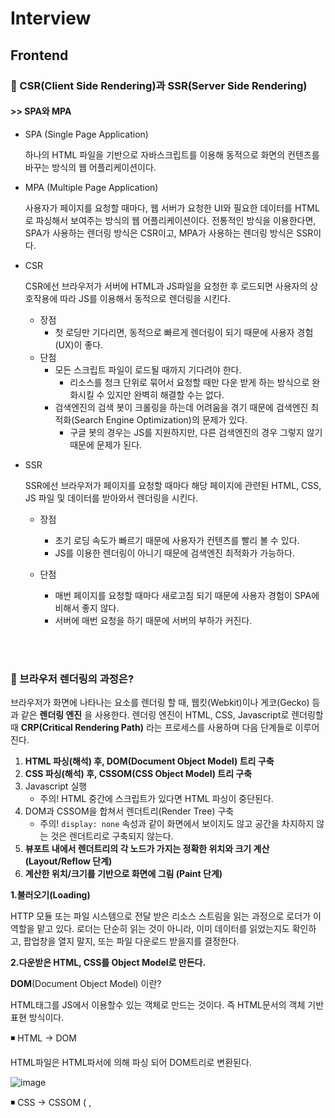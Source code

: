 # Interview 



## Frontend 

### 🐬 CSR(Client Side Rendering)과 SSR(Server Side Rendering)

#### >> SPA와 MPA 

 - SPA (Single Page Application)

   하나의 HTML 파일을 기반으로 자바스크립트를 이용해 동적으로 화면의 컨텐츠를 바꾸는 방식의 웹 어플리케이션이다. 

- MPA (Multiple Page Application)

  사용자가 페이지를 요청할 때마다, 웹 서버가 요청한 UI와 필요한 데이터를 HTML로 파싱해서 보여주는 방식의 웹 어플리케이션이다. 
  전통적인 방식을 이용한다면, SPA가 사용하는 렌더링 방식은 CSR이고, MPA가 사용하는 렌더링 방식은 SSR이다. 



- CSR 

  CSR에선 브라우저가 서버에 HTML과 JS파일을 요청한 후 로드되면 사용자의 상호작용에 따라 JS를 이용해서 동적으로 렌더링을 시킨다. 

  - 장점
    -  첫 로딩만 기다리면, 동적으로 빠르게 렌더링이 되기 때문에 사용자 경험(UX)이 좋다. 
  - 단점
    - 모든 스크립트 파일이 로드될 때까지 기다려야 한다. 
      - 리소스를 청크 단위로 묶어서 요청할 때만 다운 받게 하는 방식으로 완화시킬 수 있지만 완벽히 해결할 수는 없다. 
    - 검색엔진의 검색 봇이 크롤링을 하는데 어려움을 겪기 때문에 검색엔진 최적화(Search Engine Optimization)의 문제가 있다. 
      - 구글 봇의 경우는 JS를 지원하지만, 다른 검색엔진의 경우 그렇지 않기 때문에 문제가 된다. 

- SSR 

  SSR에선 브라우저가 페이지를 요청할 때마다 해당 페이지에 관련된 HTML, CSS, JS 파일 및 데이터를 받아와서 렌더링을 시킨다. 

  - 장점 
    - 초기 로딩 속도가 빠르기 때문에 사용자가 컨텐츠를 빨리 볼 수 있다. 
    - JS를 이용한 렌더링이 아니기 때문에 검색엔진 최적화가 가능하다. 

  - 단점 
    - 매번 페이지를 요청할 때마다 새로고침 되기 때문에 사용자 경험이 SPA에 비해서 좋지 않다. 
    - 서버에 매번 요청을 하기 때문에 서버의 부하가 커진다. 

<br>
<br>


### 🐬 브라우저 렌더링의 과정은? 

브라우저가 화면에 나타나는 요소를 렌더링 할 때, 웹킷(Webkit)이나 게코(Gecko) 등과 같은 **렌더링 엔진** 을 사용한다. 렌더링 엔진이 HTML, CSS, Javascript로 렌더링할 때 **CRP(Critical Rendering Path)** 라는 프로세스를 사용하며 다음 단계들로 이루어진다.

1. **HTML 파싱(해석) 후, DOM(Document Object Model) 트리 구축**
2. **CSS 파싱(해석) 후, CSSOM(CSS Object Model) 트리 구축**
3. Javascript 실행
   - 주의! HTML 중간에 스크립트가 있다면 HTML 파싱이 중단된다.
4. DOM과 CSSOM을 합쳐서 렌더트리(Render Tree) 구축
   - 주의! `display: none` 속성과 같이 화면에서 보이지도 않고 공간을 차지하지 않는 것은 렌더트리로 구축되지 않는다.
5. **뷰포트 내에서 렌더트리의 각 노드가 가지는 정확한 위치와 크기 계산 (Layout/Reflow 단계)**
6. **계산한 위치/크기를 기반으로 화면에 그림 (Paint 단계)**



**1.불러오기(Loading)**

HTTP 모듈 또는 파일 시스템으로 전달 받은 리소스 스트림을 읽는 과정으로 로더가 이 역할을 맡고 있다. 로더는 단순히 읽는 것이 아니라, 이미 데이터를 읽었는지도 확인하고, 팝업창을 열지 말지, 또는 파일 다운로드 받을지를 결정한다.

 

**2.다운받은 HTML, CSS를 Object Model로 만든다.**

**DOM**(Document Object Model) 이란?

HTML태그를 JS에서 이용할수 있는 객체로 만드는 것이다. 즉 HTML문서의 객체 기반 표현 방식이다.

◾ HTML -> DOM

HTML파일은 HTML파서에 의해 파싱 되어 DOM트리로 변환된다.

![image](https://user-images.githubusercontent.com/72599761/204128531-f1c06a29-3f6e-4435-87ce-af0020315032.png)


◾ CSS -> CSSOM (<link> ,<style> 를 통하여 생성)

CSS파일은 CSS파서에 의해 파싱 되어 CSSOM트리로 변환된다.

![image](https://user-images.githubusercontent.com/72599761/204128544-ecca39dc-1653-4d3b-a9a4-32d7d9651729.png)


**파싱(parse or parsing)?**

문서를 파싱한다는 것은 브라우저가 코드를 이해하고 사용할 수 있는 구조로 변환하는 것이다.

파싱 결과는 보통 문서 구조를 나타내는 노드 트리인데 파싱 트리 또는 문법 트리 라고 부른다.

 

**3. DOM과 CSSOM을 합친다.**

◾Render Tree

![image](https://user-images.githubusercontent.com/72599761/204128547-bda612db-e097-4415-8706-4e78ba796f79.png)


**4. Layout**

렌더트리가 만들어 졌으면 이것을 토대로 그려질 노드와 그의 스타일값 그리고 치수까지 계산한다.

- Viewport : 그래픽이 표시되는 브라우저 영역, 크기. 뷰포트는 모바일의 경우 디스플레이의 크기, pc의 경우 브라우저 창의 크기에 따라 달라진다.

 

**5. Paint**

이 정보들을 페인팅 단계로 전달해서 렌더트리의 각 노드를 화면상의 실제 픽셀로 변환한다.


<br>
<br>


### 🐬 BOM과 DOM 

- BOM(Browser Object Model)

  브라우저의 창이나 프레임을 프로그래밍적으로 제어할 수 있게 해주는 객체 모델이다. 이를 통해서 브라우저의 새 창을 열거나 다른 문서로 이동하는 등의 기능을 실행시킬 수 있다. 전역 객체 window가 있으며 하위 객체들로 location, navigator, document, screen, history가 포함되어 있다.  

![image](https://user-images.githubusercontent.com/72599761/204128559-73ab0c21-1967-4a16-93bd-99ae173993ba.png)




- DOM(Document Object Model)

  웹페이지를 프로그래밍적으로 제어할 수 있게 해주는 객체모델이다. 최상위 인터페이스로 node가 있으며 이는 아래와 같은 구조로 나타난다. 


<br>
<br>


### 🐬 타입스크립트란?

- 자바스크립트의 경우는 동적 타입 언어(dynamic type language)이기 때문에 런타임 속도는 빠르지만 타입 안정성이 보장되지 않음
- 타입스크립트는 자바스크립트의 이러한 단점을 보완하기 위해서 만들어 짐 -> 이러한 이유로 MS에서는 타입스크립트에 “JavaScript that scales(확장된 자바스크립트)”라는 슬로건을 만듬
- 타입스크립트는 정적 타입 언어(static type language)이기 때문에 컴파일 시 시간이 조금 걸리더라도 안정성을 보장한다는 점이 장점

<br>
<br>

### 🐬 SEO란?

- SEO(검색 엔진 최적화)는 웹사이트가 검색 결과에 더 잘 보이도록 최적화하는 과정
  - 검색 엔진은 웹을 크롤링 (en-US)하면서 페이지에서 페이지로 링크를 따라가고, 찾은 콘텐츠의 색인(검색 결과에 보이는 것)을 생성
  - 크롤러는 일정 규칙을 따르므로, SEO를 진행하며 해당 규칙을 밀접하게 따라가면 웹사이트가 검색 결과의 보다 높은 곳에 노출돼 (전자상거래와 광고라면) 수익으로 연결될 수도 있음

<br>
<br>

### 🐬 모듈(module)이란?

모듈이란 **여러 기능들에 관한 코드가 모여있는 하나의 파일** 로 다음과 같은 것들을 위해 사용한다.

- **유지보수성** : 기능들이 모듈화가 잘 되어있다면, 의존성을 그만큼 줄일 수 있기 때문에 어떤 기능을 개선한다거나 수정할 때 훨씬 편하게 할 수 있다.
- **네임스페이스화** : 자바스크립트에서 전역변수는 전역공간을 가지기 때문에 코드의 양이 많아질수록 겹치는 네임스페이스가 많아질 수 있다. 그러나 모듈로 분리하면 모듈만의 네임스페이스를 갖기 때문에 그 문제가 해결된다.
- **재사용성** : 똑같은 코드를 반복하지 않고 모듈로 분리시켜서 필요할 때마다 사용할 수 있다.

<br>
<br>

### 🐬 모듈 번들러란?

현대의 프론트엔드 개발은 모듈단위로 파일을 엮어서 개발하는 방식이다. 즉, 모듈은 서로 의존성을 띄고 있는데 이런 점에서 다음과 같은 문제들이 생긴다.

- 수많은 모듈들의 순서를 어떻게 처리할 것인가? (의존성 처리)
- 모듈이 많아질수록 HTTP 요청이 많아질텐데 이로 인한 오버헤드는 어떻게 해결할 것인가?
- ES6+ 스펙의 코드를 어떻게 처리할 것인가?

위 문제들을 해결하기 위해 등장한 것이 **모듈 번들러(Module Bundler)로 각각의 모듈 의존성을 해결하여 하나의 자바스크립트 파일로 만드는 도구** 이다. 이미지 압축, 최소화(Minification) 등의 여러가지 기능들도 제공하며 유명한 번들러로는 Webpack, Parcel, Rollup 등이 있다.



<br>
<br>

### 🐬 트랜스파일러란? 

트랜스파일링이란 특정 언어로 작성된 코드를 비슷한 다른 언어로 변환시키는 행위를 말하며 이를 해주는 것을 트랜스파일러라고 한다. 트랜스파일러가 필요한 이유는 모든 브라우저가 ES6+의 기능을 제공하지 않기 때문에 이를 ES5코드로 변환시키는 과정이 필요하다. 트랜스 파일러는 이 작업을 수행해준다. 



사실 ES6+의 기능 뿐만 아니라 리액트의 JSX를 자바스크립트 코드로 변환시킨다거나 타입스크립트를 자바스크립트로 변환시키는 등의 역할도 트랜스파일러의 기능 중 하나이다. ES6+나 JSX를 변환시키는 트랜스파일러로는 바벨(Babel)이 있으며, 타입스크립트를 변환시키는 도구로는 타입스크립트 트랜스파일러가 있다.  



보통 프론트엔드 프레임워크 및 라이브러리를 사용해서 개발할 때 모듈 번들러에 트랜스파일러를 추가해서 사용하는 방식을 사용한다. 



<br>
<br>

### 🐬 CI와 CD 

#### CI (Continuous Integration, 지속적 통합)

CI는 빌드와 테스트를 자동화해서 공유 저장소에 병합시키는 프로세스를 뜻한다. git과 같은 버전관리 시스템을 사용할 때 여러명의 개발자가 하나의 공유 저장소를 사용하는 경우가 많다. 이렇게 되면 새로운 코드의 변경 사항이 저장소에 통합되지 않을 경우 서로 충돌할 수 있다. 따라서 빌드/테스트 자동화부터 코드의 일관성(Consistency)을 제공하기 때문에 지속적으로 통합한다는 용어를 사용하는 것이다. 



#### CD (Continuous Delivery/Deploy, 지속적 전달/배포)

CD는 CI의 빌드/테스트를 통해서 정상적으로 수행됨을 확인하면 이는 배포를 수동으로 하느냐 자동으로 하느냐에 따라 2가지로 나뉜다.

- 지속적 전달

  : 프로덕션 배포를 위한 상태가 되고 배포 자체는 수동으로 실행한다.

  - 개발팀과 비즈니스팀간의 커뮤니케이션 부족 문제를 해결한다.

- 지속적 배포

  : 프로덕션까지 자동으로 배포한다.

  - 어플리케이션의 제공 속도를 증가시킨다.




## React

### 🐬 리액트란? 

리액트는 UI 자바스크립트 라이브러리로서 싱글 페이지 어플리케이션의 UI를 생성하는 데 집중한 라이브러리입니다. 리액트는 자바스크립트에 HTML을 포함하는 JSX 문법과 단방향 데이터 바인딩을 사용하고 있습니다. 그리고 가상돔이라는 개념을 사용하여 웹 애플리케이션의 퍼포먼스를 최적화한 라이브러리입니다. 

<br>
<br>

### 🐬 리액트의 특징 

#### 1. 가상돔 (웹 애플리케이션의 성능을 극대화 )

- 리액트는 리플로우와 리페인트가 자주 수행되는 문제를 해결하기 위해 화면에 표시되는 DOM과 동일한 DOM을 메모리상에 만들고 DOM 조작이 발생하면 메모리상에 생성한 가상 돔에 모든 연산을 수행한 후, 실제 DOM을 갱신하여 리플로우/리페인트의 연산을 최소화했습니다. 

#### 2. 단방향 데이터 바인딩 

- 단방향 데이터 바인딩은 단 하나의 watcher가 자바스크립트의 데이터 갱신을 감지하여 사용자의 UI 데이터를 갱신합니다. 사용자가 UI를 통해 자바스크립트의 데이터를 갱신할 때는, 이벤트를 통해 갱신하게 됩니다. 이처럼 단방향 데이터 바인딩은 하나의 Watcher를 사용하기 때문에 양방향 데이터 바인딩이 가지는 성능적인 이슈를 해결하고 더 확실하게 데이터를 추적할 수 있게 해줍니다. (양방향 데이터 바인딩은 하나의 데이터 동기화에 두 개의 Watcher가 사용되고, 데이터가 많아지게 되면 이 데이터의 동기화를 위한 수많은 Watcher가 생성되므로 반대로 성능 저하가 발생할 수 있다. )

#### 3. JSX 

- JSX는 자바스크립트와 HTML을 동시에 사용하며, HTML에 자바스크립트의 변수들을 바로 사용할 수 있는 일종의 템플릿 언어 (Template language)입니다. 



#### 4. 선언형 프로그래밍 

- 프로그래밍에는 명령형 프로그래밍과 선언형 프로그래밍으로 구별할 수 있습니다. 명령형 프로그래밍은 프로그래밍을 할 때 어떻게(How)에 집중하는 것을 말하며 선언형 프로그래밍은 무엇(What)에 집중하여 프로그래밍을 하는 것을 말합니다. 



#### 5. 컴포넌트 기반 

- 컴포넌트는 재사용을 할 수 있으며 이런 재사용을 통해 개발 생산성을 향상시킬 수 있습니다. 또한 이렇게 작고 고립된 컴포넌트는 테스트 하기 쉬워 코드를 유지보수하는 데도 크게 도움이 됩니다. 

<br>
<br>

### 🐬 상태 관리를 왜 할까요? 그리고 평소에 state 관리는 어떻게 하시나요? 

상태관리란  웹 어플리케이션을 render하는데 있어 영향을 미칠 수 있는 값을 관리하는 것을 의미합니다.

상태관리를 하는 이유는 2가지가 있습니다. 

첫번째는 상태관리는 UI에 직/간접적으로 영향을 주게 됩니다. 따라서 상태를 제대로 관리하지 못하면 유저에게 어색한 경험을 제공하거나 버그가 생기게 됩니다. 

두번째는 리액트는 단방향 데이터 바인딩을 하므로 부모에서 자식 컴포넌트로만 데이터 전달이 가능합니다. props drilling이 심할 때나 여러 컴포넌트에서 접근해서 사용하는 상태 값을 가질 경우에 유지보수가 어려워지고, 이를 해결하기 위해 상태관리가 필요합니다. 

평소에 모달창을 열고 닫는 상태값처럼 한 컴포넌트 내에서 상태값 관리가 가능하면 useState로 상태관리를 하고, 단순 props drilling이 심할 때나 적당히 복잡한 컴포넌트가 존재하고, 외부 라이브러리를 쓰고 싶지 않을 때는 context와 useReducer 조합을 사용합니다. 특정 구성 요소만 re-render 시키거나, 사이드 이펙트를 줄이기 위해서  redux toolkit을 사용하여 관리합니다. 

<br>

- 상태란? 웹 어플리케이션을 render하는데 있어 영향을 미칠 수 있는 값이다.

- 상태관리란? 웹 어플리케이션을 render하는데 있어 영향을 미칠 수 있는 값을 관리하는 것을 의미

- 상태의 종류? 전역 상태, 컴포넌트 간의 상태, 지역 상태 

- 상태관리는 왜 필요할까? 

  1. UI에 직/간접적으로 영향을 주기 때문에 => 유저에게 어색한 경험, 버그 발생 

  2.  리액트는 단방향 데이터 바인딩을 하므로 부모에서 자식컴포넌트로만 데이터 전달이 가능하다. props drilling이 심할 때나 여러 컴포넌트에서 접근해서 사용하는 상태값을 가질 경우에 유지보수가 어려워진다. 이를 해결하기 위해 상태관리가 필요하다. 

<br>

- 나의 상태관리 

  1. useState 

     : 모달창을 열고 닫는 상태값처럼 한 컴포넌트 내에서 상태값 관리가 가능할 때 사용

  2. context와 useReducer 조합 

     : 단순 props drilling이 심할 때나 적당히 복잡한 컴포넌트가 존재할 때, 낮은 빈도의 업데이트와 같은 정적인 상태의 전달, 외부 라이브러리를 쓰고 싶지 않을 때 사용 

  3. redux-toolkit 

     : 2번보다 강력한 기능이 필요할 때! props drilling도 심하고 굉장히 복잡한 컴포넌트 구조이거나 저장소 상태의 특정 부분만 사용하고, 해당 값을 re-render 시키거나, 사이드 이펙트를 줄이기 위해서 사용. 

<br>     

(useReducer는 context내부에 포함된 컴포넌트들이 상태값의 일부에만 관심있더라도 강제로 re-render되므로 성능문제 발생. useReducer는 미들웨어도 존재하지 않는다. )


<br>
<br>


#### 💡 1-1. props drilling이란? 

리액트는 대표적으로 단방향 데이터흐름 이라는 특징이 있습니다. 이는 data를 전달 할 때 부모 컴포넌트에서 자식 컴포넌트로만 데이터 전달이 가능합니다. 예를 들어 부모컴포넌트에서 props를 통해 최하위 자식컴포넌트로 데이터를 전달해야할 때, 중간 컴포넌트는 그 데이터가 필요하지 않음에도 불구하고 props를 전달하는 과정을 props drilling이라고 합니다. 

- Props drilling으로 발생하는 문제점

  - 여러개의 컴포넌트를 타고 내려가다 보면 props의 지옥이 펼쳐지고 이 props가 도대체 어디서부터 시작된건지 타고 올라가는 것이 쉽지 않습니다. 이 때문에 유지 보수 또한 어려워진다. 

  - ⭐ props를 통해 여러번 전달되는 데이터가 전달되는 경우 실제 변화가 적용되어야 하는 컴포넌트 뿐만 아니라 전달 경로에 있는 컴포넌트들도 리렌더하는 문제가 발생합니다.


<br>
<br>


#### 💡 1-2. Context API와 Redux의 차이 

- context + useReducer는 context를 통해 현재 상태값을 전달하는데 의존한다. Redux는 Context를 통해 현재 Redux 스토어 인스턴스를 전달한다. 
- useReducer는 context내부에 포함된 컴포넌트들이 상태값의 일부에만 관심있더라도 강제로 re-render되므로 성능문제 발생. useReducer는 미들웨어도 존재하지 않는다. 
- Redux를 사용하면 저장소 상태의 특정 부분만 사용하고 해당 값이 변경될 때만 re-render 한다. 

- Context, useReducer는 React에 내장되어 있는 기능이므로 외부에서는 사용이 불가능하지만 Redux는 vue, angular 등 외부에서도 사용이 가능하다. 
- Context API + useReducer는 낮은 규모와 빈도의 업데이트와 같은 정적인 상태의 전달에는 괜찮지만, Flux와 유사한 상태 전파의 대체물로는 부족하다. 
- Context API - redux의 useSelector, styled-components의 themeProvider 등 

<br>
<br>

### 🐬 Redux가 무엇인가요, 왜 Redux를 사용하시나요?

리덕스는 전역 상태 관리를 하기 위한 상태관리 라이브러리입니다. 
**컴포넌트들의 데이터 교류가 복잡해질 때** 이를 효율적으로 관리하기 위해 리덕스를 사용합니다. 
리덕스를 사용하면 상태값을 컴포넌트에 종속시키지 않고, 상태 관리를 컴포넌트의 바깥에서 관리할 수 있기 때문에 효율적인 상태관리가 가능해진다. 

<br>

- 컴포넌트들의 데이터 교류가 복잡해질 때  

  1. props drilling이 심할 때

  2. 여러 컴포넌트에서 접근해서 사용해야하는 상태값을 가질 경우

<br>
<br>

### 🐬 Redux 말고 다른 전역 상태관리 아는 것 하나와 차이점을 말해주세요. 

- Redux는 Flux 아키텍처 기반(데이터 흐름이 단방향 )
- Recoil은 Atomic 모델 기반(Atom이라는 작은 상태 단위로 관리하고 Atom을 결합하여 데이터를 가공한다.)


<br>
<br>


#### 💡 3-1. Flux 아키텍처란?

- MVC 모델의 한계로 인해 생김 

- flux 아키텍처의 데이터 흐름은 단방향이다.  

- 데이터의 흐름은 dispatcher => store => view 순서이며 뷰에서 입력이 발생하면 action을 통해서 dispatcher로 향하게 된다. 

![image](https://user-images.githubusercontent.com/72599761/204128681-99ddf4e5-fdb2-4910-98af-b40d925cb471.png)

##### - Dispatcher 

dispatcher는 Flux 애플리케이션의 모든 데이터 흐름을 관리하는 일종의 허브 역할을 한다. 
액션이 발생하면 디스패처로 메세지나 액션 객체가 전달이 되고, 디스패쳐에서는 이러한 메세지 혹은 액션 객체를 콜백함수를 통해 스토어로 전달한다. 스토어에 접근하기 위한 일종의 단계이고, 액션을 통해 접근하기 위해서는 디스패처의 단계를 거쳐야한다. 

<br>

##### - Action 

디스패처를 통해 스토어에 변화를 일으킬 수 있는데 이 때 디스패처의 데이터 묶음을 액션이라고 한다. 

<br>

##### - Store

스토어는 애플리케이션의 상태를 저장 합니다. 모든 상태 변경은 스토어에 의해 결정되며 상태 변경을 위한 요청을 스토어에 직접 할 수는 없습니다. 상태 변경을 위해서는 꼭 액션 생성자를 통해 디스패쳐 단계를 거친 후 액션을 보내야만 상태값 변경이 가능합니다.


<br>
<br>
	

### 🐬 MVC 모델이란? 

![image](https://user-images.githubusercontent.com/72599761/204128699-43124b80-a454-40b1-95ad-2ff69728e64f.png)

- controller, model, view로 이루어진 아키텍처 
- Controller는 Model의 데이터를 조회하거나 업데이트하는 역할을 하고, Model은 이런 데이터를 View에 반영시킨다. 또 View는 사용자로부터 데이터를 입력받기도 하므로 사용자의 입력이 Model에 영향을 주기도 한다. 
- 이러한 구조가 거대한 어플리케이션을 대상으로 한 프로젝트에 대해서는 복잡하고 빨라진다. 

![image](https://user-images.githubusercontent.com/72599761/204128708-039cf642-8ce1-488f-a7c3-03085b3f18e4.png)

<br>

- 문제점 : 사용자와의 상호작용이 view에서 일어났기 때문에 model을 업데이트 해줘야하고, 의존하는 model이 있을 경우 그 model까지 업데이트를 해줘야 한다. 아주 많은 코드 변경이 발생한다. 

<br>

- 해결 : 단방향 데이터 흐름을 택했다. 단방향 데이터 흐름을 가지는 구조는 데이터는 단방향으로만 흐르고, 새로운 데이터를 넣으면 처음부터 다시 시작되는 방식으로 설계되어있다. 이러한 시스템 구성을 Flux 구조라고 한다. 


<br>
<br>


### 🐬 버츄얼 돔과 리얼 돔의 차이를 설명해주세요 

돔이란 Document Object Model 문서 객체 모델의 약자입니다. 문서객체란 Web browser 안에서 HTML 문서에 Javascript가 접근할 수 있도록 html 태그를 객체로 만든 것입니다. 

여기서 문제점은 돔은 새로운 요청이나 변경사항이 있을 때마다 매번 리렌더링을 합니다. 매번 새롭게 구성하기 때문에 렌더할 양이 많아지면 속도가 느려지게 됩니다. 

<br>

때문에 가상돔이 나왔습니다. 
가상돔은 돔의 구조를 흉내낸 Javascript 객체(트리구조)입니다. 
In-memory에 존재하기 때문에 실제로 렌더되지 않습니다. 

리액트가 가상돔을 반영하는 절차를 보면, 변경사항이 있으면 UI를 가상돔에 리렌더링 합니다. 가상돔끼리 비교하고, 변경된 부분만 실제 돔에 적용시킵니다. 

<br>

- 리얼돔 : 웹 페이지를 이루는 태그들을 자바스크립트가 이용할 수 있게끔 브라우저가 트리구조로 만든 객체 모델을 의미한다. 
- 가상돔 : 가상 DOM은 DOM의 상태를 메모리 위에 계속 올려두고, DOM에 변경이 있을 경우 해당 변경을 반영한다.
- 변경 전과 변경 후 가상 돔끼리 비교 후 바뀐 부분만 실제 돔에 적용된다.  


<br>
<br>
	

### 🐬  useRef에 대해 설명해보세요. 

useRef는 저장공간(변수 관리) 이나 DOM 요소에 접근하기 위해 사용되는 훅입니다. 

state 값을 바꿀 때 대표적으로 사용되는 훅이 useState인데, useRef는 ref 안에 값을 아무리 변경해도 컴포넌트는 다시 렌더링 되지 않습니다. 즉 state 대신 ref를 사용하면 불필요한 렌더링을 막을 수 있습니다. 또한 컴포넌트가 렌더링이 되어도 ref 안에 저장되어 있는 값은 변화되지 않고 그대로 유지가 됩니다. 이에 변경시 렌더링을 발생시키지 말아야 하는 값을 다룰 때 편리합니다. 

<br>

DOM 요소 접근에 대해서는 보통 DOM에 접근해서 focus 하는 곳에 많이 사용한다. querySelector를 사용해서도 DOM 요소를 접근할 수 있지만, React에서 querySelector를 사용하게 되면, 실제 DOM의 요소를 가져오게 된다. 하지만 React는 Virtual DOM을 통해 Real DOM을 그리기 때문에, React가 제어하고 있는 Virtual DOM 안에 있는 요소에 접근할 수 있다. 

<br>

- useRef는 저장공간(변수 관리)이나 DOM 요소에 접근하기 위해 사용되는 훅이다. 
  - 저장공간(변수 관리) : 리렌더링 하지 않고, 컴포넌트의 속성만 조회 & 수정한다. 
  - focus를 선택해주거나 텍스트의 선택 영역, 두개 컴포넌트의 싱크를 맞출 때 DOM을 직접적으로 건드려야할 때 사용한다. 

<br>
<br>


### 🐬  useEffect의 실행 순서에 대해 설명해주세요.

useEffect는 bottom-top 방식으로 동작합니다. return 문이 읽히고 useEffect 훅이 읽힙니다. 
즉 컴포넌트가 렌더링이 된 이후에 useEffect가 실행됩니다. 

- useEffect는 컴포넌트가 렌더링이 된 후에 실행되는 것이다. 
- 가장 하위에 있는 컴포넌트의 useEffect가 먼저 실행된다. 

<br>
<br>


### 🐬  useEffect와 useLayoutEffect 차이에 대해 설명해주세요. 

useEffect는 비동기로 함수가 실행되며, 렌더링이 된 이후에 동작하는 hook입니다. 반면, useLayoutEffect는 동기로 함수가 실행되며, 렌더링 되기 이전에 동작하는 hook입니다. 

dom에서 동기적으로 리렌더링이 일어나면 앞선 작업이 끝나기 전까지 유저는 DOM에서 제대로 보지 못하게 됩니다. 이 때문에 비동기적으로 동작하는 useEffect를 먼저 사용해보는 것을 고려하는게 좋습니다. 
단 동기적인 렌더링이 필요하거나 깜박임 등이 일어나면 useLayoutEffect를 제한적으로 고려해보는게 좋습니다. 

- useEffect는 컴포넌트들이 render와 paint된 후 실행됩니다. 비동기적으로 실행됩니다. 
- useLayoutEffect는 컴포넌트들이 render된 후 실행되며, 그 이후에 paint 됩니다. 이 작업은 동기적으로 실행됩니다. 

<br>
<br>

### 🐬 메모이제이션을 하는 이유는? 

- 메모이제이션 : 컴퓨터 프로그램이 동일한 계산을 반복해야할 때, 이전에 계산한 값을 메모리에 저장함으로써 동일한 계산의 반복 수행을 제거하여 프로그램 실행 속도를 빠르게 하는 기술 
- 메모이제이션을 하는 이유 
  - 비싼 연산을 반복하는 것을 피하여 성능을 향상 
  - 안정된 값을 제공한다.  

<br>
<br>


### 🐬  데이터 10,000개를 가지고 무한스크롤 구현시에 가장 중요하게 고려해야할 점은? 

- 스크롤을 아주 많이 내려서 많은 이미지들이 DOM에 렌더링 되어있다면 이로 인한 성능 저하가 발생할 수 있다. 
- React-virtualized를 사용하면, 실제 보이는 컴포넌트만 DOM에 렌더링하여 이러한 문제를 해결할 수 있다. 


<br>
<br>

###  🐬 Context API란?

- 컴포넌트를 건너띄고 다른 컴포넌트에서 state, function을 사용할 수 있음

- redux의 많은 어려운 개념보다 context api는 Provider, Consumer, createContext 개념만 알면 적용가능

- context는 컴포넌트안에서 전역적으로 데이터를 공유하도록 나온 개념

  - 로그인 데이터, 웹 내 사용자가 쓰는 설정파일, 테마, 언어 등 다양하게 컴포넌트간 공유되어야할 데이터로 사용

    

<br>
<br>
	

## Javascript

### 🐬 Javascript 언어의 특징

- 크로스 플랫폼 언어
- 클라이언트 측 및 서버 측에 널리 사용됩니다.
- 컴파일 과정이 따로 필요가 없으며 바로 화면에 적용 가능
- 인터프리터 언어 (클라이언트의 웹 브라우저에 의해 해석되고 실행된다.)
- 객체 기반의 스크립트 언어
- 이벤트 기반의 프로그래밍 언어
- 단일 스레드 

#### 장점

1. 웹 브라우저에서 동작하는 스크립트 언어로 운영체제의 제한을 받지 않는다.
2. 컴파일 과정이 없기 때문에 다른 언어와 비교했을 때 빠른 시간 안에 스크립트 코드 작성 가능 (HTML 파일 내에 작성할 수 있으므로 개발 속도 빠름)
3. 웹 서버에 주는 부담이 적다.
4. 러닝 커브가 낮다.

#### 단점

- 브라우저 상에 소스가 노출되어서 보안에 취약
- 브라우저 상에서 소스 변경 가능. 사용자가 임의로 기능을 실행하거나 악용할 가능성이 있다.
- 한정된 객체와 객체 함수 제공
- 다중 프로세서 다중 스레딩 기능이 없다.

<br>
<br>


### 🐬 Javascript 언어의 특징

1. String

2. Number

3. Boolean

4. Symbol

5. Null

6. Undefined

<br>
<br>

### 🐬 undefined와 null의 차이점

undefined는 개발자가 의도적으로 할당하기 위한 값이 아니라 자바스크립트 엔진이 변수를 초기화할 때 사용하는 값이다. 그래서 변수를 참조했을때 undefined가 반환된다면 초기화하지 않은 변수라는 것을 알 수 있다.

null은 변수에 값이 없다는 것을 의도적으로 명시할 때 사용한다. (의도적 부재) 이는 이전에 할당되어 있던 값에 대한 참조를 명시적으로 제거하는 것을 의미하며, 자바스크립트 엔진은 누구도 참조하지 않는 메모리 공간에 대해 가비지 콜렉션을 수행한다.

<br>
<br>

### 🐬 ==와 ===의 차이점


- 동등 비교(==)     연산자는 좌항과 우항을 비교할 때, 암묵적 타입 변환을 통해 타입을 일치시킨 후, 같은 값인지 비교한다. 따라서     타입이 다르더라도 암묵적 타입 변환 후에 같은 값이라면 true를 반환한다.
- 일치     비교(===) 연산자는 좌항과 우항의 피연산자가 타입이 같고, 값이 같은 경우에 한하여 true를 반환한다. ⇒ 동등비교(==)는 예측하기 어려운 결과를 만들어내므로, 일치 비교(===) 연산자를 사용하는 것이     권장된다.

<br>
<br>



### 🐬 var, let, const의 차이에 대해 알려주세요. 



![image](https://user-images.githubusercontent.com/72599761/204128739-402676c6-c324-40b2-b8ff-8bf9ce335853.png)

<br>


- var : 변수 재선언, 재할당 모두 가능하다, 함수레벨 스코프 
- let : 변수 재선언은 불가능, 재할당 가능(immutable true), 블록레벨 스코프 
- const: 변수 재선언, 재할당 불가능(immutable false), 블록레벨 스코프 

<br>
<br>

##### ⚠️ const의 주의할 점 

상수는 재할당이 안된다고 했지만, const로 된 객체의 속성들은 수정될 수 있다. 

- 기본형과 참조형의 개념을 알아야 하는데, 간단하게 설명하면 원시값을 할당한 변수를 참조하면 메모리에 저장되어 있는 원시값에 접근한다. 하지만 객체를 할당한 변수를 참조하면 메모리에 저장되어있는 참조값을 통해 실제 객체에 접근한다. 
- 원시값을 갖는 변수의 값을 변경하려면 재할당 외에는 방법이 없지만, 객체는 변경이 가능한 값이다. 따라서 객체를 할당한 변수는 재할당 없이 객체를 변경하는 것이 가능하다. 
- 재할당 없이 프로퍼티를 동적으로 추가할 수도 있고, 프로퍼티의 값을 갱신할 수도 있으며 프로퍼티를 삭제할 수 도 있다. 


<br>
<br>


#### 💡 9-1. 변수 호이스팅이란? 

- var 키워드로 변수를 선언하면 변수 호이스팅에 의해 변수 선언문이 스코프의 선두로 끌어올려진 것처럼 동작한다. 
- var 키워드로 선언한 변수는 변수 선언이 런타임에서 되는 게 아니라 그 이전단계에서 먼저 실행되기 때문에 변수 선언문 이전에 참조할 수 있다. 
- 할당문 이전에 변수를 참조하면, 언제나 undefined를 반환하게 된다. 

```javascript
// 1. 선언 단계 : 변수 호이스팅에 의해 foo변수가 선언되었다. 
// 2. 초기화 단계 : 변수 foo는 undefined로 초기화된다. 
console.log(foo); // undefined

// 3. 할당 단계
foo = 123;

console.log(foo); //123
```


<br>



⚠️ 변수 선언문 이전에 변수를 참조하는 것은 호이스팅에 의해 에러를 발생시키지는 않지만 가독성을 떨어뜨리고 오류를 발생시킬 여지가 있다. 

<br>

👉 var 키워드의 위와 같은 단점을 보완하여 ES6 문법에서는 let, const가 등장하게 되었습니다. 

<br>
	<br>

### 🐬  Async/Await과 Promise의 차이 

Promise를 활용할 시에는 .catch()문을 통해 에러 핸들링이 가능하지만, async/await은 에러 핸들링을 할 수 있는 기능이 없어 try-catch()문을 활용해야 합니다. 그리고 Promise는 .then 지옥의 가능성이 있는 반면에 async/await을 활용한 코드는 가독성이 좋습니다. async/await은 비동기 코드가 동기코드 처럼 읽히게 해주며 코드 흐름을 이해하기 쉽게 해줍니다. 



- 에러 핸들링 
  - Promise를 활용할 시에는 .catch()문을 통해 에러핸들링이 가능하지만, async/await은 에러 핸들링을 할 수 있는 기능이 없어 try-catch() 문을 활용
- 코드 가독성 
  - Promise의 .then() 지옥의 가능성 
  - 코드가 길어지면 길어질수록, async/await를 활용한 코드가 가독성이 좋다. 
  - async/await은 비동기코드가 동기 코드처럼 읽히게 해준다. 코드 흐름을 이해하기 쉽다. 


<br>
<br>
	

### 🐬 동기와 비동기의 차이점 

- 동기는 서버에서 요청을 보냈을 때 응답이 돌아와야 다음 동작을 수행하는 것이 가능합니다. 
- 비동기는 반대로 요청을 보냈을 때 응답 상태와 상관없이 다음 동작을 수행할 수 있습니다. 

<br>
<br>


### 🐬 closure란? 

- 외부함수에 접근할 수 있는 내부함수 혹은 이러한 원리를 일컫는 용어인데 
- 스코프에 따라서 내부함수의 범위에서는 외부 함수 범위에 있는 변수에 접근이 가능하지만 
- 그 반대는 실현이 불가능하다는 개념이다. 

- 반복문과 비동기 함수가 만날 때 문제가 자주 발생하는데, 클로저의 특성을 사용해서 해결할 수 있습니다. 

<br>
<br>


### 🐬 Javascript Event Loop 

자바스크립트 엔진은 실행될 코드를 콜스택으로 할당해서 실행하게 됩니다. 동기적인 코드가 먼저 실행이 되는데요. 그 동안 비동기 코드들 같은 경우에는 웹 API의 처리를 거치게 됩니다. 그리고 콜백큐에 담아집니다. 그리고 동기 함수의 처리가 끝나고 비동기 함수가 처리될 때 이벤트 루프는 콜백튜에 할당된 함수들을 순서에 맞춰 콜스택에 할당해주고 실행됩니다. 

<br>
<br>

### 🐬 Promise와 Callback의 차이점은

- callback을 사용하면 비동기 로직의 결과값을 처리하기 위해서는 callback안에서만 처리를 해야하고, 콜백 밖에서는 비동기에서 온 값을 알 수가 없음
- 하지만 promise를 사용하면 비동기에에서 온 값이 promise 객체에 저장되기 때문에 코드 작성이 용이

<br>
<br>


###  🐬 Cors가 무엇이며 어떻게 해결 가능한가? 

다른 도메인에서 리소스 요청시 cross-origin HTTP에 의해 요청을 하는데, 대부분의 브라우저는 보안 상의 이유로 이 요청을 제한한다. 이를 동일 오리진 정책 (Same Origin Policy) 이라고 한다. 

 <br>

요청을 보내기 위해서 요청 보내는 대상과 프로토콜이 같아야하고, 포트도 같아야한다. JSONP을 통해 해결하거나 특정 HTTP 헤더를 추가하여 이 이슈를 해결할 수 있다. 이와 같이 타 도메인 간 자원을 공유할 수 있게 해주는 것을 Cross Origin Resourse Sharing, 줄여서 cors라고 한다.

<br>
<br>

### 🐬 크로스 브라우징이란? 

크로스 브라우징은 웹 표준에 따라 서로 다른 os 또는 플랫폼에 대응하는 것을 말한다. 브라우저별 렌더링 엔진이 다른 상황 등 어떠한 상황 속에서도 문제없이 동작하게 하는 것을 목표로 한다.


<br>
<br>


### 🐬 이벤트 버블링이란? 

- 한 요소에 이벤트가 발생하면, 이 요소에 할당된 핸들러가 동작하고, 이어서 부모 요소의 핸들러가 동작합니다. 가장 최상단의 조상 요소를 만날 때까지 이 과정이 반복되면서 요소 각각에 할당된 핸들러가 동작합니다. 

<br>
<br>


### 🐬 부모에서 자식으로 이벤트를 상속하는 방법 

- 이벤트 캡쳐링으로 부모에서 자식으로 이벤트를 상속하는 것이 가능하다. 
- 이벤트 캡쳐링은 이벤트 버블링과 반대로 상위 요소에서 하위 요소로 탐색하며 이벤트를 전파하는 방식이다. (부모 -> 자식)

<br>
<br>

### 🐬 이벤트 버블링을 활용하는 방법 

- 하위 요소에 각각 이벤트를 붙이지 않고 상위 요소에서 하위 요소릐 이벤트들을 제어하는 방식으로 이벤트 버블링을 활용 (이벤트 위임)
- 이벤트 버블링을 응용하여 부모 엘리먼트에 리스너를 위임하여 부착하면, 리스너의 개수를 1개로 줄여 최적화 가능 

<br>
<br>


### 🐬 React, 왜 사용하시나요? 

- SPA 
- React native 앱 개발이 가능 
- 수많은 커뮤니티가 존재 
- 컴포넌트 재사용 가능 (유지보수 용이)

<br>
<br>

## 웹 (WEB) 

### 🐬 HTTP 

클라이언트-서버 모델을 따르는 프로토콜로 TCP/IP 위에서 동작하며 80번 포트를 사용하여 통신한다. 첫번째 표준은 HTTP/1.1이며 이후로 HTTP/2 및 HTTP/3가 등장하였다. 여기선 HTTP/1.1의 내용을 정리한다. 

<br>
<br>

### 🐬 HTTP의 특징 

1. 비연결지향 (Connectionless)

   클라이언트가 서버에게 리소스를 요청한 후 응답을 받으면 연결을 끊어버리는 특징이다. 연결을 유지하게 되면 서버에 많은 부담을 줄 수 있기 때문에 상당히 많은 클라이언트에게 요청을 받는 웹서버의 경우 응답을 처리했으면 연결을 끊는다. 이로 인해 서버의 부담을 줄일 수 있지만, 리소스를 요청할 때마다 연결해야 하는 오버헤드 비용이 발생한다. 이를 해결하기 위해선, 요청 헤더의 `Connection: keep-alive` 속성으로 지속적 연결 상태(Persistent connection)를 유지할 수 있다. 즉, 요청을 할 때마다 연결하지 않고 기존의 연결을 재사용하는 방식이다. HTTP 1.1 부턴 지속적 연결 상태가 기본이며 이를 해제하기 위해선 명시적으로 요청 헤더를 수정해야 한다.

2. 무상태성 

   각각의 요청이 독립적으로 여겨지는 특징으로, 서버는 클라이언트의 상태를 유지하지 않는다. 즉, 각 클라이언트에 맞게 리소스를 응답하는 것은 불가능하다. 이를 해결하기 위해 쿠키나 세션 또는 토큰 방식의 OAuth 및 JWT가 사용된다. 

<br>
<br>

### 🐬 ★ HTTP Method 

클라이언트가 서버에 요청방법을 정의하는 것으로 주어진 리소스에 수행하길 원하는 행동을 나타낸다. 

- **GET**: 서버에게 조회할 리소스를 요청한다. (Read, 조회)
- **POST** : 서버에게 본문(body)에 생성할 데이터를 삽입하여 전송한다. (CREATE, 생성)
- **PUT** : 서버에게 본문에 수정할 데이터를 삽입하여 전송한다. (UPDATE, 수정)
- **DELETE** : 서버에게 삭제할 리소스를 요청한다. (DELETE, 삭제)
- **PATCH** : PUT과 비슷하지만 일부만 수정한다는 점에서 다르다.

<br>
<br>

### 🐬 HTTP 응답 상태코드 

서버가 클라이언트에게 요청을 받으면 응답상태에 따라서 다른 상태코드를 클라이언트에게 돌려준다. 

- **1xx (요청에 대한 정보)** : 요청을 받았으면 작업을 계속한다.
- 2xx (성공) : 요청을 성공적으로 수행했다.
  - 200(성공), 201(새 리소스 작성), 202(요청 접수, 아직 처리는 안함)
- 3xx (리다이렉션) : 클라이언트가 요청을 마지기 위해 추가적인 동작을 취해야 한다.
  - 300(여러개의 응답, 선택해야 함), 301(영구이동, 요청한 페이지가 영구적으로 이동됨), 302(임시이동, 현재 응답잉 다른 페이지이긴 하지만 임시적임)
- 4xx (클라이언트 오류) : 클라이언트에 오류가 있다.
  - 401(권한 없음), 403(금지됨, 리소스에 대한 권한 없음), 404(찾을 수 없음, 서버에 없는 페이지)
- 5xx (서버 오류) : 서버에 오류가 있다.
  - 500(내부 서버오류), 501(요청수행 기능없음, 메서드 인식불가), 503(서비스 사용불가)

<br>
<br>

### 🐬 HTTPS 란? 

- HTTPS (HTTP Secure)는 HTTP protocol의 암호화된 버전 
- 클라이언트와 서버간의 모든 커뮤니케이션을 암호화하기 위하여 SSL이나 TLS를 사용한다. 
  - SSL 인증서
    - SSL 인증서는 사용자가 사이트에 제공하는 정보를 암호화
  - TLS(전송 계층 보안) 프로토콜을 통해서도 보안을 유지함
    - TSL은 데이터 무결성을 제공하기 때문에 데이터가 전송 중에 수정되거나 손상되는 것을 방지하고, 사용자가 자신이 의도하는 웹사이트와 통신하고 있음을 입증하는 인증 기능도 제공
- 이 커넥션은 클라이언트가 민감한 정보를 서버와 안전하게 주고받도록 해준다. 

![image](https://user-images.githubusercontent.com/72599761/204128764-81021f2c-3db3-422c-90e6-bebc8670dd5b.png)


HTTPS(HyperText Transfer Protocol over TLS/SSL)는 **기존의 HTTP를 암호화한 프로토콜** 로 보안이 강화된 버전이다. 약어에서의 "S"가 원래 SSL(Secure Socket Layer)의 약자였지만 SSL 버전 3.1부터 TLS(Transport Layer Security)로 명칭이 바뀌고 TLS와 혼용하고 있다. TCP의 연결이 이루어진 후 TLS를 통해 암호화 설정이 되고 통신을 하는 방식이다.

<br>
<br>

### 🐬 브라우저에서 주소창에 url 입력시 어떤일이 일어나는가?

1. 웹 브라우저에 URL을 입력하고 Enter 키를 누릅니다. 
2. 웹 브라우저가 도메인명의 IP 주소 조회 
3. 웹 브라우저가 서버와의 TCP 연결 시작 
4. 웹 브라우저가 HTTP 요청을 서버로 전송 
5. 웹 서버가 요청을 처리하고 응답을 다시 전송 
6. 웹 브라우저가 콘텐츠 렌더링 

<br>
<br>

### 🐬 URI vs URL 

![image](https://user-images.githubusercontent.com/72599761/204128774-1ec65148-38fa-4adb-a809-de0072e90540.png)


- URL : 서버에 있는 파일의 위치 
- URI : 서버에 있는 자원의 위치 

<br>
<br>


### 🐬 RESTFul API란? 

- RESTFul은 REST의 설계 규칙을 잘 지켜서 설계된 API를 RESTful한 API 
  - REST API : REST의 특징을 기반으로 서비스 API를 구현한 것 
  - 각 요청이 어떤 동작이나 정보를 위한 것인지를 그 요청의 모습 자체로 추론이 가능한 것 
  - URI는 정보의 자원을 표현 / 자원에 대한 행위는 HTTP Method(GET, POST, PUT, PATCH, DELETE)로 표현 / 행위는 URI에 포함하지 않음 

<br>
<br>

### 🐬 GET, POST 방식의 차이점

- GET, POST 방식 모두 브라우저가 서버에 요청하는 것 
- GET, POST 방식 차이점 
  - GET은 서버의 리소스에서 데이터를 요청할 때, POST는 서버의 리소스를 새로 생성하거나 업데이트할 때 사용한다. 
  - GET은 URL 파라미터에 요청하는 데이터를 담아보내기 때문에 HTTP 메세지에 body가 없으나, POST는 body에 데이터를 담아 보내기 때문에 당연히 HTTP 메시지에 body가 존재 
    - GET 요청은 멱등이며, POST는 멱등이 아님 
      - 멱등성 : 연산을 여러 번 적용하더라도 결과가 달라지지 않는 성질

<br>
<br>

### 🐬 AJAX란 무엇인가

- Asynchronous JavaScript and XML의 약자
- 빠르게 동작하는 동적인 웹 페이지를 만들기 위한 개발 기법의 하나
- Ajax는 웹 페이지 전체를 다시 로딩하지 않고도, 웹 페이지의 일부분만을 갱신할 수 있음. 즉 Ajax를 이용하면 백그라운드 영역에서 서버와 통신하여, 그 결과를 웹 페이지의 일부분에만 표시 가능

<br>
<br>

### 🐬 프레임워크 vs 라이브러리 

프레임워크는 프로그램의 흐름 자체를 개발자가 아닌 프로그램이 갖지만, 라이브러리는 흐름에 대한 제어를 하지 않고 개발자가 필요한 부분만 가져와서 사용하는 형태가 라이브러리입니다.  즉, 제어권이 프로그램에게 있으면 프레임워크, 개발자가 제어권을 갖고 있으면 라이브러리이다. 

<br>
<br>

## 네트워크 (Network)

### 🐬 TCP란 무엇인가?

- 인터넷 상에서 데이터를 메시지 형태로 보내기 위해 IP와 함께 사용하는 프로토콜이다. (Transmission Control Protocol)

- TCP (전송 제어 프로토콜)은 두 개의 호스트를 연결하고 데이터 스트림을 교환하게 해주는 중요한 네트워크 프로토콜 
- TCP는 에러 없이 패킷이 신뢰할 수 있게 전달되었는지 보증해주는 것이다. 
- TCP는 동시제어가 가능하다 -> 이는 초기 요청이 작게 시작해도 컴퓨터들과 서버들의 대역폭의 깊이가 증가해도 네트워크가 지원할 수 있다는 것을 뜻한다. 



- 패킷이란? 
  - 인터넷 내에서 데이터를 보내기 위한 경로 배정을 효율적으로 하기 위해서 데이터를 여러개의 조각들로 나누어 전송을 하는데 이 때 이 조각을 패킷이라고 한다. 

<br>
<br>

### 🐬 TCP와 UDP의 차이점은? 

TCP는 신뢰성있는 통신을 위해 사용하는 프로토콜로 높은 신뢰성을 보장하지만, UDP보다는 속도가 느립니다. 3 Way, 4Way handshake로 서버와 클라이언트가 1:1로 통신을 합니다. 흐름 제어와 혼잡 제어가 이루어지게 됩니다. 

UDP는 비연결형 프로토콜로, 손상된 데이터에 대해서 재전송하지 않는 특징을 가지고 있습니다. 신뢰성이 낮지만, TCP보다 속도가 빨라서 스트리밍 같은 서비스에 주로 사용됩니다. 마지막으로 1:1, 1:N, N:N으로 연결이 가능합니다. 



- TCP : 신뢰성이 높은 프로토콜이다. 

  - 신뢰성이란 무엇인가, 내가 전달한 것이 보장된다는 의미이다. 상대방이 받았는지 확인할 수 있음. 

  - 느리다.

  - 3 Way Hand Shaking 

  - 흐름제어

  - 혼잡제어 

 

- UDP: 빠른 프로토콜이다. 
  - 일대일 일대다 통신



![image](https://user-images.githubusercontent.com/72599761/204128795-9dc4657f-576d-41aa-b6ec-2fd8bf2e187b.png)


<br>
<br>

### 🐬 OSI 7 계층이란? 

OSI 7계층은 인터넷 환경에서 통신하기 위해 네트워킹에 대한 표준을 7계층으로 나눈 것입니다. 

크게 7계층이 있습니다. 물리계층, 데이터 링크계층, 네트워크 계층, 전송계층, 세션계층, 표현계층, 그리고 응용계층이 있습니다. 


<br>
<br>


## 운영체제 (OS)  

### 🐬 메모리 구조 

![image](https://user-images.githubusercontent.com/72599761/204128815-90e34819-9fca-4a85-983d-2acbe0abe894.png)


메모리 공간은 **코드, 데이터, 힙, 스택** 총 4종류가 있습니다. 

**코드**는 소스코드가 들어가는 부분이고
**데이터**는 전역변수, 정적변수가 할당되는 부분이에요
**힙**은 사용자가 직접 관리하는 영역으로 데이터가 동적으로 할당되는 공간이구요
**스택**은 함수의 호출정보, 지역변수, 매개변수들이 저장되게 됩니다. 


<br>
<br>


### 🐬 프로세스와 스레드의 차이 

- 프로그램
  - 어떤 작업을 위해 실행할 수 있는 파일 

- 프로세스 

![image](https://user-images.githubusercontent.com/72599761/204128832-935313c7-73d0-4669-809a-e411f78578be.png)


  - 컴퓨터에서 연속적으로 실행되고 있는 컴퓨터 프로그램 
  - 메모리에 올라와 실행되고 있는 프로그램의 인스턴스 (독립적인 개체)
  - 동적인 개념으로는 실행된 프로그램을 의미 
  - 프로세스는 각각 독립된 메모리 영역 (code, data, stack, heap의 구조)을 할당받는다. 
  - 기본적으로 프로세스당 최소 1개의 스레드 (메인 스레드)를 갖고 있다. 

- 스레드 

  ![image](https://user-images.githubusercontent.com/72599761/204128857-fe739c11-6662-464c-be5f-9ad407a31a50.png)

  - 프로세스 내에서 실행되는 여러 흐름의 단위 
  - 프로세스의 특정한 수행경로 
  - 프로세스가 할당받은 자원을 이용하는 실행의 단위 
  - 스레드는 프로세스 내에서 각각 stack만 따로 할당 받고, code, data, heap 영역은 공유한다. 
  - 스레드는 한 프로세스 내에서 동작되는 여러 실행의 흐름으로, 프로세스 내의 주소 공간이나 자원들(힙 공간 등)을 같은 프로세스 내에 스레드끼리 공유하면서 실행된다. 

<br>
<br>

### 🐬 멀티 프로세스와 멀티 스레드의 차이 

- 멀티 프로세스 
  - 하나의 응용프로그램을 여러개의 프로세스로 구성하여 각 프로세스가 하나의 작업을 처리하는 것이다. 
- 멀티 스레드 
  - 하나의 응용 프로그램을 여러개의 스레드로 구성하고 각 스레드로 하여금 하나의 작업을 처리하도록 하는 것이다. 
  - 윈도우, 리눅스 등 많은 운영체제들이 멀티 프로세싱을 지원하고 있지만, 멀티 스레딩을 기본으로 하고 있다. 
  - 웹 서버는 대표적인 멀티 스레드 응용 프로그램이다. 

- 멀티 프로세스 대신 멀티 스레드를 사용하는 이유? 
  - 프로그램을 여러개 키는 것보다 하나의 프로그램 안에서 여러 작업을 해결하는 것이다. 
    1. 자원의 효율성 증대 -> 프로세스를 생성하여 자원을 할당하는 시스템 콜이 줄어든다. 
    2. 처리 비용 감소 및 응답시간 단축 -> 프로세스간의 통신보다 스레드 간의 통신 비용이 적고, 스레드간의 전환속도가 더 빠르다. 

![image](https://user-images.githubusercontent.com/72599761/204128882-475cccfe-06aa-4e00-984f-011001031ee9.png)

<br>

- 참고 

https://gmlwjd9405.github.io/2018/09/14/process-vs-thread.html

<br>
<br>


## 디자인 패턴 


### 🐬 아토믹 디자인 패턴에 대해 아는가?

- 가장 작은 컴포넌트 단위를 원자로 설정하고 이를 바탕으로 상위 컴포넌트를 만들어 코드 재사용을 최대화하는 방법론
- 원자 -> 분자 -> 유기체 -> 템플릿 -> 페이지


<br>
<br>


## 자료구조 

###  🐬 Array vs LinkedList

- Array 의 element 들은, 인접한 memory 위치에 저장 / Memory 는 Array 가 선언되자 마자 Compile time 에 할당
- LinkedList 의 element 들은, memory 어딘가에 저장 / Memory 는 새로운 node 가 추가될 때 runtime 에 할당
- 데이터 접근이 주 업무일 경우 → Array / 데이터 수정이 주 업무일 경우 → Linked List


<br>
<br>




## 배포 

### 🐬 CloudFront를 사용해본적이 있나요? 사용해봤다면, CloudFront로 배포하는 이유를 설명해주세요.

CloudFront는 AWS에서 제공하는 CDN 서비스 입니다. 멍냥마켓이라는 프로젝트를 진행할 대 유저의 현재 위치를 받아오기 위해서는 HTTPS를 사용해야만 했습니다. S3는 HTTP만 지원이 되는 반면에 cloud front는SSL인증서를 발급받으면 HTTPS로 리다이렉트가 가능하다는 장점이 있었습니다. 그리고 CDN을 통한 페이지 응답 속도가 빠르기 때문에 사용하게 되었습니다.



#### ✨12-1. 클라우드 프론트란? 

- 클라우드 프론트는 짧은 지연시간과 빠른 전송 속도로 데이터, 동영상, 애플리케이션 및 API를 전세계 고객에게 안전하게 전송하는 고속 콘텐츠 전송 네트워크 (CDN) 서비스이다.

- 컨텐츠를 제공하는 서버와 실제 요청 지점 간의 지리적 거리가 매우 먼 경우 or 통신 환경이 안 좋은 경우 
- 요청 지점의 CDN을 통해 빠르게 콘텐츠 제공이 가능하다. 
- cloud front 서비스는 엣지 로케이션을 통해 콘텐츠를 제공한다. 
- 엣지 로케이션 : 컨텐츠가 캐싱되고 유저에게 제공되는 지점.  
	

<br>
<br>



